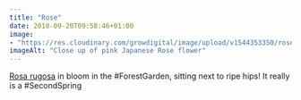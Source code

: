 ```yaml
---
title: "Rose"
date: 2018-09-20T09:58:46+01:00
image: 
- "https://res.cloudinary.com/growdigital/image/upload/v1544353350/rose-43877817975.jpg"
imageAlt: "Close up of pink Japanese Rose flower"
---
```


[Rosa rugosa](https://pfaf.org/user/plant.aspx?latinname=Rosa+rugosa) in bloom in the #ForestGarden, sitting next to ripe hips! It really is a #SecondSpring
